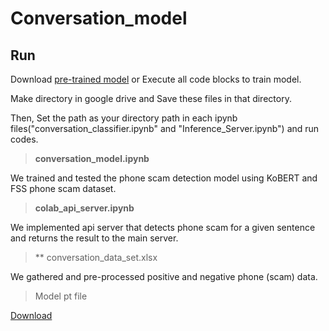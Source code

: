 # Conversation_model

## Run

Download [pre-trained model](https://drive.google.com/file/d/1jo4JT5E21U-1f10tgy1dfW6S8n9I3pDs/view?usp=share_link) or Execute all code blocks to train model.

Make directory in google drive and Save these files in that directory.

Then, Set the path as your directory path in each ipynb files("conversation_classifier.ipynb" and "Inference_Server.ipynb") and run codes.

>**conversation_model.ipynb**

We trained and tested the phone scam detection model using KoBERT and FSS phone scam dataset.

>**colab_api_server.ipynb**

We implemented api server that detects phone scam for a given sentence and returns the result to the main server.

>** conversation_data_set.xlsx

We gathered and pre-processed positive and negative phone (scam) data.

>Model pt file

[Download](https://drive.google.com/file/d/1jo4JT5E21U-1f10tgy1dfW6S8n9I3pDs/view?usp=share_link)
